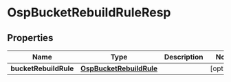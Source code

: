 # OspBucketRebuildRuleResp

## Properties
Name | Type | Description | Notes
------------ | ------------- | ------------- | -------------
**bucketRebuildRule** | [**OspBucketRebuildRule**](OspBucketRebuildRule.md) |  |  [optional]
